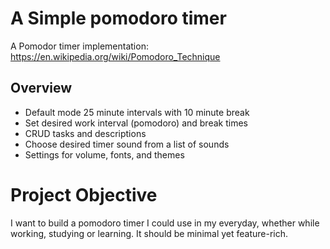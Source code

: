 # A Simple pomodoro timer
A Pomodor timer implementation: https://en.wikipedia.org/wiki/Pomodoro_Technique

## Overview
* Default mode 25 minute intervals with 10 minute break
* Set desired work interval (pomodoro) and break times
* CRUD tasks and descriptions
* Choose desired timer sound from a list of sounds
* Settings for volume, fonts, and themes

# Project Objective
I want to build a pomodoro timer I could use in my everyday, whether while working, studying or learning. It should be minimal yet feature-rich.

